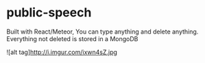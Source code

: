 # public-speech
Built with React/Meteor, You can type anything and delete anything. Everything not deleted is stored in a MongoDB

![alt tag]http://i.imgur.com/ixwn4sZ.jpg
